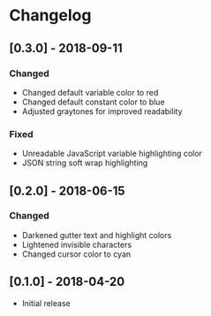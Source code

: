 # Changelog

## [0.3.0] - 2018-09-11

### Changed
- Changed default variable color to red
- Changed default constant color to blue
- Adjusted graytones for improved readability

### Fixed
- Unreadable JavaScript variable highlighting color
- JSON string soft wrap highlighting

## [0.2.0] - 2018-06-15

### Changed
- Darkened gutter text and highlight colors
- Lightened invisible characters
- Changed cursor color to cyan

## [0.1.0] - 2018-04-20

- Initial release
